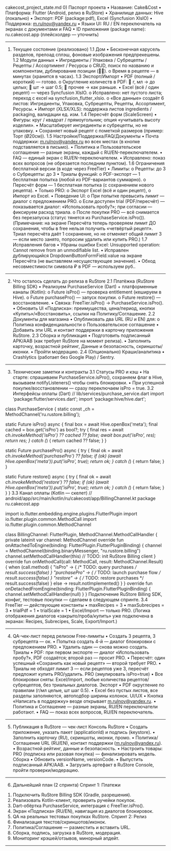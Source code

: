 cakecost_project_state.md
0) Паспорт проекта
•	Название: Cake&Cost
•	Платформа: Flutter (Android, релиз в RuStore)
•	Хранилище данных: Hive (локально)
•	Экспорт: PDF (package:pdf), Excel (Syncfusion XlsIO)
•	Поддержка: m.rulnov@yandex.ru
•	Языки UI: RU / EN переключатель на экранах с документами и FAQ
•	ID приложения (package name): ru.cakecost.app (плейсхолдер — уточнить)
________________________________________
1) Текущее состояние (реализовано)
1.1 Дом
•	Бесконечная карусель разделов, прелоад сплэш, фоновые изображения предпрекешены.
1.2 Модули данных
•	Ингредиенты / Упаковка / Субрецепты / Рецепты / Ассортимент / Ресурсы
o	CRUD, поиск по названию и компонентам, дублирование позиции (📄📄).
o	Время в рецепте — в минутах (хранится в часах).
1.3 Экспорт/Импорт
•	PDF (полный / короткий) — готово.
o	Округление количеств в PDF:
	г, мл → до целых;
	шт → шаг 0.5;
	прочее → как раньше.
•	Excel (всё / один рецепт) — через Syncfusion XlsIO.
o	Исправлено: нет пустого листа; переход с excel на syncfusion_flutter_xlsio.
o	«Все данные» создаёт 6 листов: Ингредиенты, Упаковка, Субрецепты, Рецепты, Ассортимент, Ресурсы.
•	Импорт (XLSX/XLS): поддержка листов ingredients / packaging, валидации ед. изм.
1.4 Пересчёт форм (ScaleScreen)
•	Фигуры: круг / квадрат / прямоугольник; опция «учитывать высоту изделия».
•	Масштабирует ингредиенты и субрецепты, но не упаковку.
•	Сохраняет новый рецепт с пометкой размеров (пример: Торт (Ø20см)).
1.5 Настройки/Поддержка/FAQ/Документы
•	Почта поддержки: m.rulnov@yandex.ru во всех местах (в кнопке подставляется в письмо).
•	Политика и Пользовательское соглашение — разные экраны, каждый с RU/EN-переключателем.
•	FAQ — единый экран с RU/EN-переключателем.
•	Исправлено: показ всех вопросов (не обрезается последним пунктом).
1.6 Ограничения бесплатной версии (в коде через FreeTier)
•	Лимиты:
o	Рецепты: до 3
o	Субрецепты: до 3
•	Триалы функций:
o	PDF-экспорт — 1 бесплатная попытка (любой из PDF-вариантов суммарно).
o	Пересчёт форм — 1 бесплатная попытка (с сохранением нового рецепта).
•	Только PRO:
o	Экспорт Excel (всё и один рецепт),
o	Импорт из Excel.
•	Поведение UI:
o	При попытке превысить лимит — диалог с предложением PRO.
o	Если доступен trial (PDF/пересчёт) — показывается диалог: «Использовать пробу?»; при согласии — фиксируем расход триала.
o	После покупки PRO — всё снимается без перезапуска (статус тянется из PurchaseService.isPro()).
(Примечание: на экране Пересчёта теперь проверяем лимит ДО сохранения, чтобы в free нельзя получить «четвёртый рецепт». Триал пересчёта даёт 1 сохранение, но не отменяет общий лимит 3 — если место занято, попросим удалить или купить PRO.)
1.7 Исправления багов
•	Убраны ошибки Excel: Unsupported operation: Cannot remove from an unmodifiable list.
•	Исправлен дублирующийся DropdownButtonFormField.value на экране Пересчёта (не выставляем несуществующее значение).
•	Обход несовместимости символа ₽ в PDF — используем руб..
________________________________________
2) Что осталось сделать до релиза в RuStore
2.1 Платёжка (RuStore Billing SDK)
•	Реализуем PurchaseService (Dart) + платформенные каналы (Kotlin):
o	Future<bool> isPro() — проверка entitlement (кешируем в Hive).
o	Future<bool> purchasePro() — запуск покупки.
o	Future<bool> restore() — восстановление.
•	Связка: FreeTier.isPro() → PurchaseService.isPro().
•	Обновить UI «Подписка»: преимущества, цена/период, кнопки «Купить»/«Восстановить», ссылки на Политику/Соглашение.
2.2 Документы для магазина
•	Опубликовать два URL (RU и EN) для:
o	Политика конфиденциальности
o	Пользовательское соглашение
•	Добавить эти URL и контакт поддержки в карточку приложения RuStore.
2.3 Сборка и публикация
•	Подготовить подписанный APK/AAB (как требует RuStore на момент релиза).
•	Заполнить карточку, возрастной рейтинг, Данные и безопасность, скриншоты/иконки.
•	Пройти модерацию.
2.4 (Опционально) Краши/аналитика
•	Crashlytics (работает без Google Play) / Sentry.
________________________________________
3) Технические заметки и контракты
3.1 Статусы PRO и кэш
•	На старте: спрашиваем PurchaseService.isPro(), сохраняем флаг в Hive, вызываем notifyListeners() чтобы снять блокировки.
•	При успешной покупке/восстановлении — сразу переключаем isPro = true.
3.2 Интерфейсы оплаты (Dart)
// lib/services/purchase_service.dart
import 'package:flutter/services.dart';
import 'package:hive/hive.dart';

class PurchaseService {
  static const _ch = MethodChannel('ru.rustore.billing');

  static Future<bool> isPro() async {
    final box = await Hive.openBox('meta');
    final cached = box.get('isPro') as bool?;
    try {
      final res = await _ch.invokeMethod<bool>('isPro') ?? cached ?? false;
      await box.put('isPro', res);
      return res;
    } catch (_) {
      return cached ?? false;
    }
  }

  static Future<bool> purchasePro() async {
    try {
      final ok = await _ch.invokeMethod<bool>('purchasePro') ?? false;
      if (ok) (await Hive.openBox('meta')).put('isPro', true);
      return ok;
    } catch (_) {
      return false;
    }
  }

  static Future<bool> restore() async {
    try {
      final ok = await _ch.invokeMethod<bool>('restore') ?? false;
      if (ok) (await Hive.openBox('meta')).put('isPro', true);
      return ok;
    } catch (_) {
      return false;
    }
  }
}
3.3 Канал оплаты (Kotlin — скелет)
// android/app/src/main/kotlin/ru/cakecost/app/BillingChannel.kt
package ru.cakecost.app

import io.flutter.embedding.engine.plugins.FlutterPlugin
import io.flutter.plugin.common.MethodCall
import io.flutter.plugin.common.MethodChannel

class BillingChannel: FlutterPlugin, MethodChannel.MethodCallHandler {
  private lateinit var channel: MethodChannel
  override fun onAttachedToEngine(binding: FlutterPlugin.FlutterPluginBinding) {
    channel = MethodChannel(binding.binaryMessenger, "ru.rustore.billing")
    channel.setMethodCallHandler(this)
    // TODO: init RuStore Billing client
  }
  override fun onMethodCall(call: MethodCall, result: MethodChannel.Result) {
    when (call.method) {
      "isPro" -> { /* TODO: query purchases */ result.success(false) }
      "purchasePro" -> { /* TODO: launch purchase flow */ result.success(false) }
      "restore" -> { /* TODO: restore purchases */ result.success(false) }
      else -> result.notImplemented()
    }
  }
  override fun onDetachedFromEngine(binding: FlutterPlugin.FlutterPluginBinding) {
    channel.setMethodCallHandler(null)
  }
}
Подключение RuStore Billing SDK, конфиг, тестовые покупки — сделаем в следующем спринте.
3.4 FreeTier — действующие константы
•	maxRecipes = 3
•	maxSubrecipes = 3
•	trialPdf = 1
•	trialScale = 1
•	Excel/Import — только PRO.
(Логика отображения диалогов «закрыто/проба/купить» уже подключена в экранах: Recipes, Subrecipes, Scale, Export/Import.)
________________________________________
4) QA-чек-лист перед релизом
Free-лимиты
•	 Создать 3 рецепта, 3 субрецепта — ок.
•	 Попытка создать 4-й — диалог блокировки с предложением PRO.
•	 Удалить один — снова можно создать.
Триалы
•	 PDF: при первом экспорте — диалог «Использовать пробу?», PDF создаётся; второй раз — просит PRO.
•	 Пересчёт: один успешный «Сохранить как новый рецепт» — второй требует PRO.
•	 Триалы не обходят лимит 3 — если рецептов уже 3, пересчёт предложит купить PRO/удалить.
PRO (эмулировать isPro=true)
•	 Все блокировки сняты: Excel/Import, любые количества рецептов/субрецептов, без триальных диалогов.
Экспорт
•	 PDF округление по правилам (г/мл целые, шт шаг 0.5).
•	 Excel без пустых листов, все разделы заполняются, автоподбор ширины колонок.
UI/UX
•	 Кнопка «Написать в поддержку» везде открывает m.rulnov@yandex.ru.
•	 Политика и Соглашение — разные экраны, RU/EN переключатели работают.
•	 FAQ — показ всех вопросов, RU/EN переключатель.
________________________________________
5) Публикация в RuStore — чек-лист
Консоль RuStore
•	 Создать приложение, указать пакет (applicationId) и подпись (keystore).
•	 Заполнить карточку (RU), скриншоты, иконки, промо.
•	 Политика/Соглашение URL (RU/EN), контакт поддержки (m.rulnov@yandex.ru).
•	 Возрастной рейтинг, данные и безопасность.
•	 Настроить товары: PRO (подписка или разовая покупка) — финализировать модель.
Сборка
•	 Обновить versionName, versionCode.
•	 Выпустить подписанный APK/AAB.
•	 Загрузить артефакт в RuStore Console, пройти проверки/модерацию.
________________________________________
6) Дальнейший план (2 спринта)
Спринт 1: Платежи
1.	Подключить RuStore Billing SDK (Gradle, разрешения).
2.	Реализовать Kotlin-клиент, проверить ручейки покупок.
3.	Dart-обёртка PurchaseService, интеграция с FreeTier.isPro().
4.	Экран «Подписка» (RU/EN), навигация из диалогов блокировок.
5.	QA на реальных тестовых покупках RuStore.
Спринт 2: Релиз
1.	Финализация текстов/скриншотов/иконок.
2.	Политика/Соглашение — разместить и вставить URL.
3.	Сборка, подпись, загрузка в RuStore, модерация.
4.	Мониторинг крэшей/отзывов, минорный апдейт.
________________________________________

